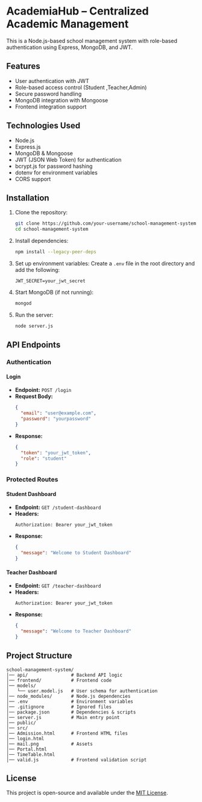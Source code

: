 # AcademiaHub – Centralized Academic Management

This is a Node.js-based school management system with role-based authentication using Express, MongoDB, and JWT.

## Features

- User authentication with JWT
- Role-based access control (Student ,Teacher,Admin)
- Secure password handling
- MongoDB integration with Mongoose
- Frontend integration support

## Technologies Used

- Node.js
- Express.js
- MongoDB & Mongoose
- JWT (JSON Web Token) for authentication
- bcrypt.js for password hashing
- dotenv for environment variables
- CORS support

## Installation

1. Clone the repository:
   ```sh
   git clone https://github.com/your-username/school-management-system.git
   cd school-management-system
   ```

2. Install dependencies:
   ```sh
   npm install --legacy-peer-deps
   ```

3. Set up environment variables:
   Create a `.env` file in the root directory and add the following:
   ```env
   JWT_SECRET=your_jwt_secret
   ```

4. Start MongoDB (if not running):
   ```sh
   mongod
   ```

5. Run the server:
   ```sh
   node server.js
   ```

## API Endpoints

### Authentication

#### Login
- **Endpoint:** `POST /login`
- **Request Body:**
  ```json
  {
    "email": "user@example.com",
    "password": "yourpassword"
  }
  ```
- **Response:**
  ```json
  {
    "token": "your_jwt_token",
    "role": "student"
  }
  ```

### Protected Routes

#### Student Dashboard
- **Endpoint:** `GET /student-dashboard`
- **Headers:**
  ```
  Authorization: Bearer your_jwt_token
  ```
- **Response:**
  ```json
  {
    "message": "Welcome to Student Dashboard"
  }
  ```

#### Teacher Dashboard
- **Endpoint:** `GET /teacher-dashboard`
- **Headers:**
  ```
  Authorization: Bearer your_jwt_token
  ```
- **Response:**
  ```json
  {
    "message": "Welcome to Teacher Dashboard"
  }
  ```

## Project Structure
```
school-management-system/
│── api/                # Backend API logic
│── frontend/           # Frontend code
│── models/
│   └── user.model.js   # User schema for authentication
│── node_modules/       # Node.js dependencies
│── .env                # Environment variables
│── .gitignore          # Ignored files
│── package.json        # Dependencies & scripts
│── server.js           # Main entry point
│── public/
│── src/
│── Admission.html      # Frontend HTML files
│── login.html
│── mail.png            # Assets
│── Portal.html
│── TimeTable.html
│── valid.js            # Frontend validation script
```

## License

This project is open-source and available under the [MIT License](LICENSE).

